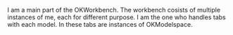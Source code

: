 I am a main part of the OKWorkbench. The workbench cosists of multiple instances of me, each for different purpose. I am the one who handles tabs with each model. In these tabs are instances of OKModelspace.